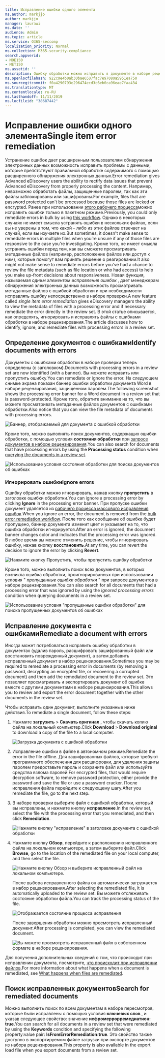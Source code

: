 ```yaml
---
title: Исправление ошибки одного элемента
ms.author: markjjo
author: markjjo
manager: laurawi
ms.date: ''
audience: Admin
ms.topic: article
ms.service: O365-seccomp
localization_priority: Normal
ms.collection: M365-security-compliance
search.appverid:
- MOE150
- MET150
ms.assetid: ''
description: Ошибку обработки можно исправить в документе в наборе рецензирования в Advanced eDiscovery, не выполняя процесс исправления ошибок с пакетом исправлений.
ms.openlocfilehash: 922c0e4b0ab30bae6507fac7e97080a5951ea750
ms.sourcegitcommit: f0a4290793e296474ecd3c6eb0ca96eae7faa434
ms.translationtype: MT
ms.contentlocale: ru-RU
ms.lasthandoff: 11/11/2019
ms.locfileid: "38687442"
---
```

# <a name="single-item-error-remediation"></a><span data-ttu-id="a092e-103">Исправление ошибки одного элемента</span><span class="sxs-lookup"><span data-stu-id="a092e-103">Single item error remediation</span></span>

<span data-ttu-id="a092e-104">Устранение ошибок дает расширенным пользователям обнаружения электронных данных возможность исправить проблемы с данными, которые препятствуют правильной обработке содержимого с помощью расширенного обнаружения электронных данных.</span><span class="sxs-lookup"><span data-stu-id="a092e-104">Error remediation gives Advanced eDiscovery users the ability to rectify data issues that prevent Advanced eDiscovery from properly processing the content.</span></span> <span data-ttu-id="a092e-105">Например, невозможно обработать файлы, защищенные паролем, так как эти файлы заблокированы или зашифрованы.</span><span class="sxs-lookup"><span data-stu-id="a092e-105">For example, files that are password protected can't be processed because those files are locked or encrypted.</span></span> <span data-ttu-id="a092e-106">Ранее при использовании [этого рабочего процесса](error-remediation-when-processing-data-in-advanced-ediscovery.md)можно исправить ошибки только в пакетном режиме.</span><span class="sxs-lookup"><span data-stu-id="a092e-106">Previously, you could only remediate errors in bulk by using [this workflow](error-remediation-when-processing-data-in-advanced-ediscovery.md).</span></span> <span data-ttu-id="a092e-107">Однако в некоторых случаях не имеет смысла устранять ошибки в нескольких файлах, если вы не уверены в том, что какой – либо из этих файлов отвечает на случай, если вы изучаете их.</span><span class="sxs-lookup"><span data-stu-id="a092e-107">But sometimes, it doesn't make sense to remediate errors in multiple files when you’re unsure if any of those files are responsive to the case you’re investigating.</span></span> <span data-ttu-id="a092e-108">Кроме того, не имеет смысла устранять ошибки перед тем, как вы сможете просматривать метаданные файлов (например, расположение файлов или доступ к ним), которые помогут вам принять решение о реагировании.</span><span class="sxs-lookup"><span data-stu-id="a092e-108">It also might not make sense to remediate errors before you’ve had a chance to review the file metadata (such as file location or who had access) to help you make up-front decisions about responsiveness.</span></span> <span data-ttu-id="a092e-109">Новая функция, называемая *одним элементом исправления ошибок* , дает менеджерам обнаружения электронных данных возможность просматривать метаданные файлов с ошибкой обработки и при необходимости исправлять ошибку непосредственно в наборе проверки.</span><span class="sxs-lookup"><span data-stu-id="a092e-109">A new feature called *single item error remediation* gives eDiscovery managers the ability to view the metadata of files with a processing error and if necessary remediate the error directly in the review set.</span></span> <span data-ttu-id="a092e-110">В этой статье описывается, как определять, игнорировать и исправлять файлы с ошибками обработки в наборе рецензирования.</span><span class="sxs-lookup"><span data-stu-id="a092e-110">The article discusses how to identify, ignore, and remediate files with processing errors in a review set.</span></span>

## <a name="identify-documents-with-errors"></a><span data-ttu-id="a092e-111">Определение документов с ошибками</span><span class="sxs-lookup"><span data-stu-id="a092e-111">Identify documents with errors</span></span>

<span data-ttu-id="a092e-112">Документы с ошибками обработки в наборе проверки теперь определены (с заголовком).</span><span class="sxs-lookup"><span data-stu-id="a092e-112">Documents with processing errors in a review set are now identified (with a banner).</span></span> <span data-ttu-id="a092e-113">Вы можете исправить или пропустить ошибку.</span><span class="sxs-lookup"><span data-stu-id="a092e-113">You can remediate or ignore the error.</span></span> <span data-ttu-id="a092e-114">На следующем снимке экрана показан баннер ошибки обработки документа Word в наборе рецензирования, защищенном паролем.</span><span class="sxs-lookup"><span data-stu-id="a092e-114">The following screenshot shows the processing error banner for a Word document in a review set that is password-protected.</span></span> <span data-ttu-id="a092e-115">Кроме того, обратите внимание на то, что вы можете просматривать метаданные файлов документов с ошибками обработки.</span><span class="sxs-lookup"><span data-stu-id="a092e-115">Also notice that you can view the file metadata of documents with processing errors.</span></span>

![Баннер, отображаемый для документа с ошибкой обработки](media/SIERimage1.png)

<span data-ttu-id="a092e-117">Кроме того, можно выполнять поиск документов, содержащих ошибки обработки, с помощью условия **состояния обработки** при [запросе документов в наборе рецензирования](review-set-search.md).</span><span class="sxs-lookup"><span data-stu-id="a092e-117">You can also search for documents that have processing errors by using the **Processing status** condition when [querying the documents in a review set](review-set-search.md).</span></span>

![Использование условия состояния обработки для поиска документов об ошибках](media/SIERimage2.png)

### <a name="ignore-errors"></a><span data-ttu-id="a092e-119">Игнорировать ошибки</span><span class="sxs-lookup"><span data-stu-id="a092e-119">Ignore errors</span></span>

<span data-ttu-id="a092e-120">Ошибку обработки можно игнорировать, нажав кнопку **пропустить** в заголовке ошибки обработки.</span><span class="sxs-lookup"><span data-stu-id="a092e-120">You can ignore a processing error by clicking **Ignore** in the processing error banner.</span></span> <span data-ttu-id="a092e-121">При пропуске ошибки документ удаляется из [рабочего процесса массового исправления ошибок](error-remediation-when-processing-data-in-advanced-ediscovery.md).</span><span class="sxs-lookup"><span data-stu-id="a092e-121">When you ignore an error, the document is removed from the [bulk error remediation workflow](error-remediation-when-processing-data-in-advanced-ediscovery.md).</span></span> <span data-ttu-id="a092e-122">После того как сообщение об ошибке будет пропущено, баннер документа изменит цвет и указывает на то, что ошибка обработки игнорируется.</span><span class="sxs-lookup"><span data-stu-id="a092e-122">After an error is ignored, the document banner changes color and indicates that the processing error was ignored.</span></span> <span data-ttu-id="a092e-123">В любое время вы можете отменить решение, чтобы игнорировать ошибку, нажав кнопку **восстановить**.</span><span class="sxs-lookup"><span data-stu-id="a092e-123">At any time, you can revert the decision to ignore the error by clicking **Revert**.</span></span>

![Нажмите кнопку Пропустить, чтобы пропустить ошибку обработки](media/SIERimage3.png)

<span data-ttu-id="a092e-125">Кроме того, можно выполнить поиск всех документов, в которых возникла ошибка обработки, проигнорированных при использовании условия " *пропущенные ошибки обработки* " при запросе документов в наборе рецензирования.</span><span class="sxs-lookup"><span data-stu-id="a092e-125">You can also search for all documents that had a processing error that was ignored by using the *Ignored processing errors* condition when querying documents in a review set.</span></span>

![Использование условия "пропущенные ошибки обработки" для поиска пропущенных документов об ошибках](media/SIERimage4.png)

## <a name="remediate-a-document-with-errors"></a><span data-ttu-id="a092e-127">Исправление документа с ошибками</span><span class="sxs-lookup"><span data-stu-id="a092e-127">Remediate a document with errors</span></span>

<span data-ttu-id="a092e-128">Иногда может потребоваться исправить ошибку обработки в документах (удалив пароль, расшифровать зашифрованный файл или восстановить поврежденный документ), а затем добавить исправленный документ в набор рецензирования.</span><span class="sxs-lookup"><span data-stu-id="a092e-128">Sometimes you may be required to remediate a processing error in documents (by removing a password, decrypting an encrypted file, or recovering a corrupted document) and then add the remediated document to the review set.</span></span> <span data-ttu-id="a092e-129">Это позволяет просматривать и экспортировать документ об ошибке вместе с другими документами в наборе рецензирования.</span><span class="sxs-lookup"><span data-stu-id="a092e-129">This allows you to review and export the error document together with the other documents in the review set.</span></span> 

<span data-ttu-id="a092e-130">Чтобы исправить один документ, выполните указанные ниже действия.</span><span class="sxs-lookup"><span data-stu-id="a092e-130">To remediate a single document, follow these steps:</span></span>

1. <span data-ttu-id="a092e-131">Нажмите **загрузить** > **Скачать оригинал** , чтобы скачать копию файла на локальный компьютер.</span><span class="sxs-lookup"><span data-stu-id="a092e-131">Click **Download** > **Download original** to download a copy of the file to a local computer.</span></span>

   ![Загрузка документа с ошибкой обработки](media/SIERimage5.png)

2. <span data-ttu-id="a092e-133">Исправление ошибки в файле в автономном режиме.</span><span class="sxs-lookup"><span data-stu-id="a092e-133">Remediate the error in the file offline.</span></span> <span data-ttu-id="a092e-134">Для зашифрованных файлов, которые требуют программного обеспечения для расшифровки, для удаления защиты паролем предоставьте пароль и сохраните файл или используйте средства взлома паролей.</span><span class="sxs-lookup"><span data-stu-id="a092e-134">For encrypted files, that would require decryption software, to remove password protection, either provide the password and save the file or use a password cracker.</span></span> <span data-ttu-id="a092e-135">После исправления файла перейдите к следующему шагу.</span><span class="sxs-lookup"><span data-stu-id="a092e-135">After you remediate the file, go to the next step.</span></span>

3. <span data-ttu-id="a092e-136">В наборе проверки выберите файл с ошибкой обработки, который вы исправлены, и нажмите кнопку **исправление**.</span><span class="sxs-lookup"><span data-stu-id="a092e-136">In the review set, select the file with the processing error that you remediated, and then  click **Remediation**.</span></span>

   ![Нажмите кнопку "исправление" в заголовке документа с ошибкой обработки](media/SIERimage6.png)


4. <span data-ttu-id="a092e-138">Нажмите кнопку **Обзор**, перейдите к расположению исправленного файла на локальном компьютере, а затем выберите файл.</span><span class="sxs-lookup"><span data-stu-id="a092e-138">Click **Browse**, go to the location of the remediated file on your local computer, and then select the file.</span></span>

   ![Нажмите кнопку Обзор и выберите исправленный файл на локальном компьютере.](media/SIERimage7.png)

    <span data-ttu-id="a092e-140">После выбора исправленного файла он автоматически загружается в набор рецензирования.</span><span class="sxs-lookup"><span data-stu-id="a092e-140">After selecting the remediated file, it is automatically uploaded to the review set.</span></span> <span data-ttu-id="a092e-141">Вы можете отслеживать состояние обработки файла.</span><span class="sxs-lookup"><span data-stu-id="a092e-141">You can track the processing status of the file.</span></span>

    ![Отображается состояние процесса исправления](media/SIERimage8.png)

   <span data-ttu-id="a092e-143">После завершения обработки можно просмотреть исправленный документ.</span><span class="sxs-lookup"><span data-stu-id="a092e-143">After processing is completed, you can view the remediated document.</span></span>

    ![Вы можете просмотреть исправленный файл в собственном формате в наборе рецензирования.](media/SIERimage9.png)

<span data-ttu-id="a092e-145">Для получения дополнительных сведений о том, что происходит при исправлении документа, посмотрите, [что происходит при исправлении файлов](error-remediation.md#what-happens-when-files-are-remediated).</span><span class="sxs-lookup"><span data-stu-id="a092e-145">For more information about what happens when a document is remediated, see [What happens when files are remediated](error-remediation.md#what-happens-when-files-are-remediated).</span></span>

## <a name="search-for-remediated-documents"></a><span data-ttu-id="a092e-146">Поиск исправленных документов</span><span class="sxs-lookup"><span data-stu-id="a092e-146">Search for remediated documents</span></span>

<span data-ttu-id="a092e-147">Можно выполнить поиск по всем документам в наборе пересмотров, которые были исправлены с помощью условия **ключевых слов** , и указав следующее свойство: значение **исфромеррорремедиатион: true**.</span><span class="sxs-lookup"><span data-stu-id="a092e-147">You can search for all documents in a review set that were remediated by using the **Keywords** condition and specifying the following property:value pair: **IsFromErrorRemediation:true**.</span></span> <span data-ttu-id="a092e-148">Это свойство также доступно в экспортируемом файле загрузки при экспорте документов из набора рецензирования.</span><span class="sxs-lookup"><span data-stu-id="a092e-148">This property is also available in the export load file when you export documents from a review set.</span></span>
